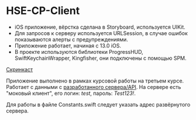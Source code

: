 # HSE-CP-Client

- iOS приложение, вёрстка сделана в Storyboard, используется UIKit.  
- Для запросов к серверу используется URLSession, в случае ошибок показываются алерты с предупреждениями.  
- Приложение работает, начиная с 13.0 iOS.  
- В проекте используются библиотеки ProgressHUD, SwiftKeychainWrapper, Kingfisher, они подключены с помощью SPM.  

[Скринкаст](https://youtu.be/Uw7dmpYgzyg)

Приложение выполнено в рамках курсовой работы на третьем курсе. Работает с данными с [разработанного сервера/API](https://github.com/miamib34ch/HSE-CP-Server). На сервере есть "моковый клиент", его логин: *test*, пароль: *Test123!*.

Для работы в файле Constants.swift следует указать адрес развёрнутого сервера.
